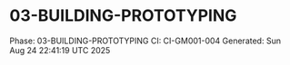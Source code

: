 # 03-BUILDING-PROTOTYPING
Phase: 03-BUILDING-PROTOTYPING
CI: CI-GM001-004
Generated: Sun Aug 24 22:41:19 UTC 2025
